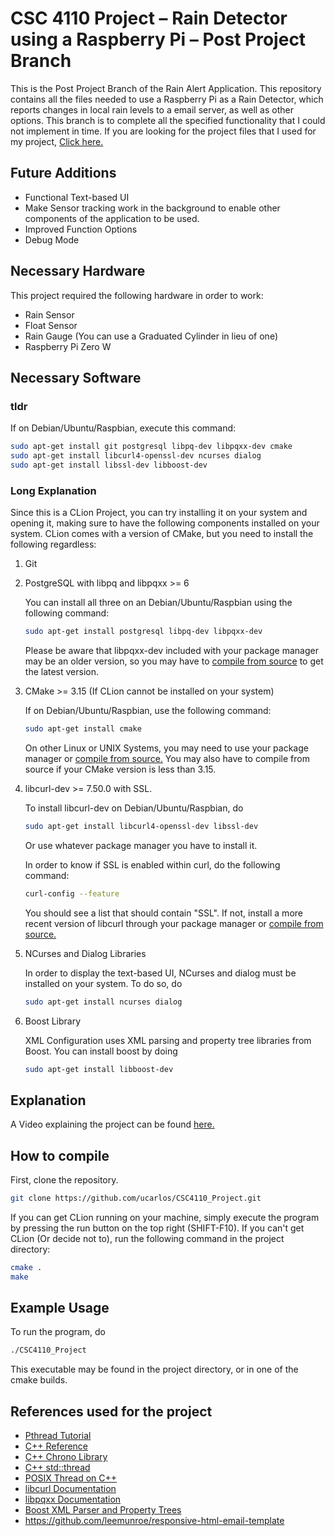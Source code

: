 # CSC 4110 Project &#x2013; Rain Detector using a Raspberry Pi &#x2013; Post Project Branch

This is the Post Project Branch of the Rain Alert Application. This repository contains all the files needed to use a Raspberry Pi as a Rain Detector, which reports changes in local rain levels to a email server, as well as other options. This branch is to complete all the specified functionality that I could not implement in time. If you are looking for the project files that I used for my project, [Click here.](https://github.com/ucarlos/CSC4110_Project/tree/master)


## Future Additions

-   Functional Text-based UI
-   Make Sensor tracking work in the background to enable other components of the application to be used.
-   Improved Function Options
-   Debug Mode


## Necessary Hardware

This project required the following hardware in order to work:

-   Rain Sensor
-   Float Sensor
-   Rain Gauge (You can use a Graduated Cylinder in lieu of one)
-   Raspberry Pi Zero W


## Necessary Software


### tldr

If on Debian/Ubuntu/Raspbian, execute this command:

```bash
sudo apt-get install git postgresql libpq-dev libpqxx-dev cmake 
sudo apt-get install libcurl4-openssl-dev ncurses dialog 
sudo apt-get install libssl-dev libboost-dev
```


### Long Explanation

Since this is a CLion Project, you can try installing it on your system and opening it, making sure to have the following components installed on your system. CLion comes with a version of CMake, but you need to install the following regardless:

1.  Git

2.  PostgreSQL with libpq and libpqxx >= 6

    You can install all three on an Debian/Ubuntu/Raspbian using the following command:
    
    ```bash
    sudo apt-get install postgresql libpq-dev libpqxx-dev
    ```
    
    Please be aware that libpqxx-dev included with your package manager may be an older version, so you may have to [compile from source](https://github.com/jtv/libpqxx) to get the latest version.

3.  CMake >= 3.15 (If CLion cannot be installed on your system)

    If on Debian/Ubuntu/Raspbian, use the following command:
    
    ```bash
    sudo apt-get install cmake
    ```
    
    On other Linux or UNIX Systems, you may need to use your package manager or [compile from source.](https://cmake.org/download/) You may also have to compile from source if your CMake version is less than 3.15.

4.  libcurl-dev >= 7.50.0 with SSL.

    To install libcurl-dev on Debian/Ubuntu/Raspbian, do
    
    ```bash
    sudo apt-get install libcurl4-openssl-dev libssl-dev
    ```
    
    Or use whatever package manager you have to install it.
    
    In order to know if SSL is enabled within curl, do the following command:
    
    ```bash
    curl-config --feature
    ```
    
    You should see a list that should contain "SSL". If not, install a more recent version of libcurl through your package manager or [compile from source.](https://curl.haxx.se/download.html)

5.  NCurses and Dialog Libraries

    In order to display the text-based UI, NCurses and dialog must be installed on your system. To do so, do
    
    ```bash
    sudo apt-get install ncurses dialog
    ```

6.  Boost Library

    XML Configuration uses XML parsing and property tree libraries from Boost. You can install boost by doing
    
    ```bash
    sudo apt-get install libboost-dev
    ```


## Explanation

A Video explaining the project can be found [here.](https://youtu.be/HR-591p1Yrk)


## How to compile

First, clone the repository.

```bash
git clone https://github.com/ucarlos/CSC4110_Project.git
```

If you can get CLion running on your machine, simply execute the program by pressing the run button on the top right (SHIFT-F10). If you can't get CLion (Or decide not to), run the following command in the project directory:

```bash
cmake .
make
```


## Example Usage

To run the program, do

```sh
./CSC4110_Project
```

This executable may be found in the project directory, or in one of the cmake builds.


## References used for the project

-   [Pthread Tutorial](https://computing.llnl.gov/tutorials/pthreads/)
-   [C++ Reference](https://en.cppreference.com)
-   [C++ Chrono Library](https://en.cppreference.com/w/cpp/chrono)
-   [C++ std::thread](https://en.cppreference.com/w/cpp/thread/thread)
-   [POSIX Thread on C++](https://www.cs.cmu.edu/afs/cs/academic/class/15492-f07/www/pthreads.html)
-   [libcurl Documentation](https://curl.haxx.se/libcurl/c/)
-   [libpqxx Documentation](https://libpqxx.readthedocs.io/en/latest/)
-   [Boost XML Parser and Property Trees](https://www.boost.org/doc/libs/1_44_0/doc/html/boost_propertytree/parsers.html)
-   <https://github.com/leemunroe/responsive-html-email-template>